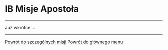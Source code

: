 # <span class="status status-list"><span class="status status-mission">IB</span> Misje Apostoła</span>
---

Już wkrótce ...

---
[Powrót do szczególnych misji](jak_powierzac_patronom_swoje_szczegolne_misje.md)
[Powrót do głównego menu](index.md)
